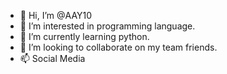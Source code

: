 - 👋 Hi, I’m @AAY10
- 👀 I’m interested in programming language.
- 🌱 I’m currently learning python.
- 💞️ I’m looking to collaborate on my team friends.
- 📫 Social Media

<!---
AAY10/AAY10 is a ✨ special ✨ repository because its `README.md` (this file) appears on your GitHub profile.
You can click the Preview link to take a look at your changes.
--->
